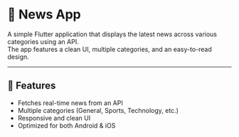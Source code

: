 # 📰 News App

A simple Flutter application that displays the latest news across various categories using an API.  
The app features a clean UI, multiple categories, and an easy-to-read design.

---

## 🚀 Features
- Fetches real-time news from an API
- Multiple categories (General, Sports, Technology, etc.)
- Responsive and clean UI
- Optimized for both Android & iOS


